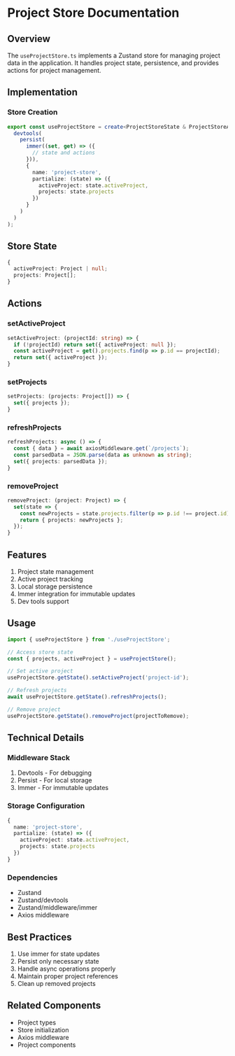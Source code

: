 # Project Store Documentation

## Overview
The `useProjectStore.ts` implements a Zustand store for managing project data in the application. It handles project state, persistence, and provides actions for project management.

## Implementation

### Store Creation
```typescript
export const useProjectStore = create<ProjectStoreState & ProjectStoreActions>()(
  devtools(
    persist(
      immer((set, get) => ({
        // state and actions
      })),
      {
        name: 'project-store',
        partialize: (state) => ({
          activeProject: state.activeProject,
          projects: state.projects
        })
      }
    )
  )
);
```

## Store State
```typescript
{
  activeProject: Project | null;
  projects: Project[];
}
```

## Actions

### setActiveProject
```typescript
setActiveProject: (projectId: string) => {
  if (!projectId) return set({ activeProject: null });
  const activeProject = get().projects.find(p => p.id == projectId);
  return set({ activeProject });
}
```

### setProjects
```typescript
setProjects: (projects: Project[]) => {
  set({ projects });
}
```

### refreshProjects
```typescript
refreshProjects: async () => {
  const { data } = await axiosMiddleware.get(`/projects`);
  const parsedData = JSON.parse(data as unknown as string);
  set({ projects: parsedData });
}
```

### removeProject
```typescript
removeProject: (project: Project) => {
  set(state => {
    const newProjects = state.projects.filter(p => p.id !== project.id);
    return { projects: newProjects };
  });
}
```

## Features
1. Project state management
2. Active project tracking
3. Local storage persistence
4. Immer integration for immutable updates
5. Dev tools support

## Usage

```typescript
import { useProjectStore } from './useProjectStore';

// Access store state
const { projects, activeProject } = useProjectStore();

// Set active project
useProjectStore.getState().setActiveProject('project-id');

// Refresh projects
await useProjectStore.getState().refreshProjects();

// Remove project
useProjectStore.getState().removeProject(projectToRemove);
```

## Technical Details

### Middleware Stack
1. Devtools - For debugging
2. Persist - For local storage
3. Immer - For immutable updates

### Storage Configuration
```typescript
{
  name: 'project-store',
  partialize: (state) => ({
    activeProject: state.activeProject,
    projects: state.projects
  })
}
```

### Dependencies
- Zustand
- Zustand/devtools
- Zustand/middleware/immer
- Axios middleware

## Best Practices
1. Use immer for state updates
2. Persist only necessary state
3. Handle async operations properly
4. Maintain proper project references
5. Clean up removed projects

## Related Components
- Project types
- Store initialization
- Axios middleware
- Project components
